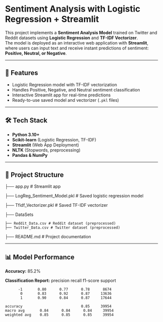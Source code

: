 # Sentiment Analysis with Logistic Regression + Streamlit

This project implements a **Sentiment Analysis Model** trained on Twitter and Reddit datasets using **Logistic Regression** and **TF-IDF Vectorizer**.  
The model is deployed as an interactive web application with **Streamlit**, where users can input text and receive instant predictions of sentiment: **Positive, Neutral, or Negative**.

---

## 🚀 Features
- Logistic Regression model with TF-IDF vectorization
- Handles Positive, Negative, and Neutral sentiment classification
- Interactive Streamlit app for real-time predictions
- Ready-to-use saved model and vectorizer (`.pkl` files)

---

## 🛠️ Tech Stack
- **Python 3.10+**
- **Scikit-learn** (Logistic Regression, TF-IDF)
- **Streamlit** (Web App Deployment)
- **NLTK** (Stopwords, preprocessing)
- **Pandas & NumPy**

---

## 📂 Project Structure

├── app.py # Streamlit app

├── LogReg_Sentiment_Model.pkl # Saved logistic regression model

├── Tfidf_Vectorizer.pkl # Saved TF-IDF vectorizer

├── DataSets

    ├── Reddit_Data.csv # Reddit dataset (preprocessed)
    ├── Twitter_Data.csv # Twitter dataset (preprocessed)
    
├── README.md # Project documentation

---

## 📊 Model Performance
**Accuracy:** 85.2%

**Classification Report:**
               precision    recall  f1-score   support

          -1       0.80      0.77      0.78      8674
           0       0.83      0.92      0.87     13636
           1       0.90      0.84      0.87     17644

    accuracy                           0.85     39954
    macro avg       0.84      0.84      0.84     39954
    weighted avg    0.85      0.85      0.85     39954

